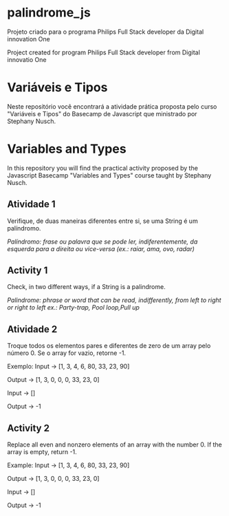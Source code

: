 # palindrome_js
Projeto criado para o programa Philips Full Stack developer da Digital innovation One

Project created for program Philips Full Stack developer from Digital innovatio One


# Variáveis e Tipos

Neste repositório você encontrará a atividade prática proposta pelo curso "Variáveis e Tipos" do Basecamp de Javascript que ministrado por Stephany Nusch.

# Variables and Types

In this repository you will find the practical activity proposed by the Javascript Basecamp "Variables and Types" course taught by Stephany Nusch.

## Atividade 1

Verifique, de duas maneiras diferentes entre si, se uma String é um palíndromo.

_Palíndromo: frase ou palavra que se pode ler, indiferentemente, da esquerda para a direita ou vice-versa (ex.: raiar, ama, ovo, radar)_

## Activity 1

Check, in two different ways, if a String is a palindrome.

_Palindrome: phrase or word that can be read, indifferently, from left to right or right to left
ex.: Party-trap, Pool loop,Pull up_

## Atividade 2

Troque todos os elementos pares e diferentes de zero de um array pelo número 0. Se o array for vazio, retorne -1.

Exemplo:
Input -> [1, 3, 4, 6, 80, 33, 23, 90]

Output -> [1, 3, 0, 0, 0, 33, 23, 0]

Input -> []

Output -> -1

## Activity 2

Replace all even and nonzero elements of an array with the number 0. If the array is empty, return -1.

Example:
Input -> [1, 3, 4, 6, 80, 33, 23, 90]

Output -> [1, 3, 0, 0, 0, 33, 23, 0]

Input -> []

Output -> -1